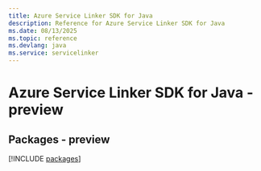 ```yaml
---
title: Azure Service Linker SDK for Java
description: Reference for Azure Service Linker SDK for Java
ms.date: 08/13/2025
ms.topic: reference
ms.devlang: java
ms.service: servicelinker
---
```

# Azure Service Linker SDK for Java - preview
## Packages - preview
[!INCLUDE [packages](service-linker-index.md)]